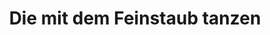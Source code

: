---
title: "Die mit dem Feinstaub tanzen"
decription: ""
layout: project
categories: klimawandel
permalink: /showroom/die-mit-dem-feinstaub-tanzen
image: die-mit-dem-feinstaub-tanzen.png
imageAlternativeText: ""
lang: de
url: https://www.mdr.de/sachsen-anhalt/halle/halle/feinstaub-studentenprojekt-messung-im-club-100.html
---